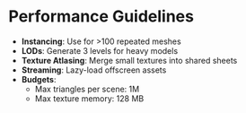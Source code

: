# Performance Guidelines

- **Instancing**: Use for >100 repeated meshes
- **LODs**: Generate 3 levels for heavy models
- **Texture Atlasing**: Merge small textures into shared sheets
- **Streaming**: Lazy-load offscreen assets
- **Budgets**:
  - Max triangles per scene: 1M
  - Max texture memory: 128 MB
